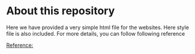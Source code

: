 # About this repository

Here we have provided a very simple html file for the websites. Here style file is also included. For more details, you can follow following reference

[Reference:](https://www.w3schools.com/html/)
